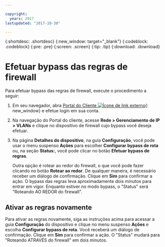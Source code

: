 ```yaml
---

copyright:
  years: 2017
lastupdated: "2017-10-30"

---
```


{:shortdesc: .shortdesc}
{:new_window: target="_blank"}
{:codeblock: .codeblock}
{:pre: .pre}
{:screen: .screen}
{:tip: .tip}
{:download: .download}

# Efetuar bypass das regras de firewall

Para efetuar bypass das regras de firewall, execute o procedimento a seguir:

1. Em seu navegador, abra [Portal do Cliente ![Ícone de link externo](../../icons/launch-glyph.svg "Ícone de link externo")](https://control.softlayer.com/){: new_window} e efetue login em sua conta.
2. Na navegação do Portal do cliente, acesse **Rede > Gerenciamento de IP > VLANs** e clique no dispositivo de firewall cujo bypass você deseja efetuar.
3. Na página **Detalhes do dispositivo**, na guia **Configuração**, você pode usar o menu suspenso **Ações** para escolher **Configurar bypass de rota** ou, na seção **Status:**, você pode clicar no botão **Efetuar bypass de regras**. 

	Outra opção é rotear ao redor do firewall, o que você pode fazer clicando no botão **Rotear ao redor**. De qualquer maneira, é necessário receber um diálogo de confirmação. Clique em **Sim** para confirmar a ação. O bypass das regras leva aproximadamente dois minutos para entrar em vigor. Enquanto estiver no modo bypass, o "Status" será "Roteando AO REDOR do firewall".

## Ativar as regras novamente

Para ativar as regras novamente, siga as instruções acima para acessar a guia **Configuração** do dispositivo e clique no menu suspenso **Ações** e escolha **Configurar bypass de rota**. Você receberá um diálogo de confirmação. Clique em **Sim** para confirmar a ação. O "Status" mudará para "Roteando ATRAVÉS do firewall" em dois minutos.
